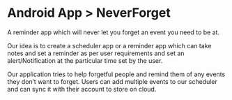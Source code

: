 # Android App  > NeverForget

A reminder app which will never let you forget an event you need to be at.

Our idea is to create a scheduler app or a reminder app which can take notes and set a reminder as per user requirements and set an alert/Notification at the particular time set by the user.

Our application tries to help forgetful people and remind them of any events they don’t want to forget. Users can add multiple events to our scheduler and can sync it with their account to store on cloud.

